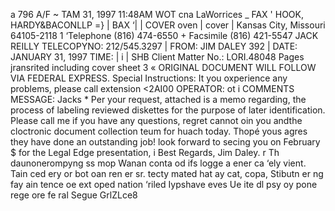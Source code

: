 a 796 A/F ~
TAM 31, 1997 11:48AM WOT
cna LaWorrices _
FAX ' HOOK, HARDY&BACONLLP =} | BAX ‘|
| COVER oven | cover |
Kansas City, Missouri 64105-2118
1 ‘Telephone (816) 474-6550 + Facsimile (816) 421-5547
JACK REILLY TELECOPYNO: 212/545.3297 |
FROM: JIM DALEY 392 |
DATE: JANUARY 31, 1997 TIME: |
i
| SHB Client Matter No.: LORI.48048
Pages jransrited including cover sheet 3
« ORIGINAL DOCUMENT WILL FOLLOW VIA FEDERAL EXPRESS.
Special Instructions:
It you oxperience any problems, please call extension <2AI00
OPERATOR: ot i
COMMENTS MESSAGE:
Jacks *
Per your request, attached is a memo regarding, the process of labeling reviewed
diskettes for the purpose of later identification. Please call me if you have any questions,
regret cannot oin you andthe cloctronic document collection teum for huach today.
Thopé yous agres they have done an outstanding job! look forward to secing you on February $ for
the Legal Edge presentation,
i
Best Regards,
Jim Daley.
r Th daunonerompyng ss mop Wanan conta od ifs logge a ener ca
‘ely vient. Tain ced ery or bot oan ren er sr.
tecty mated hat ay cat, copa, Stibutn er ng fay ain tence oe ext oped nation
‘riled Iypshave eves Ue ite dl psy oy pone rege ore fe ral Segue
GrlZLce8